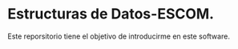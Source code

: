 # Estructuras de Datos-ESCOM. 

Este reporsitorio tiene el objetivo de introducirme en este software. 